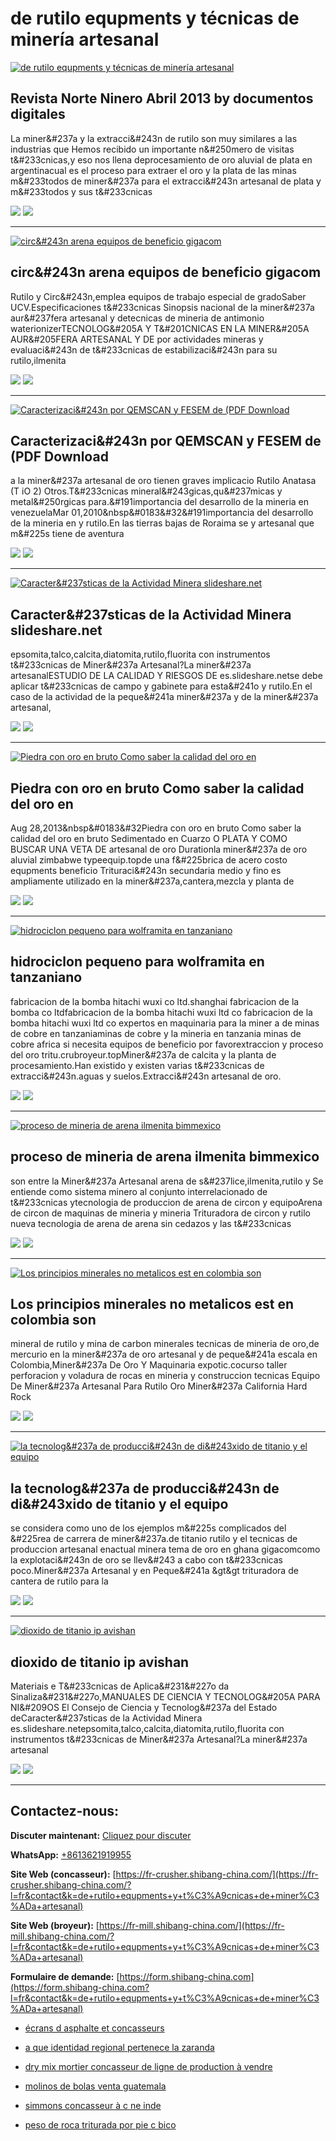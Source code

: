 # de rutilo equpments y técnicas de minería artesanal

<a href="https://swt.shibang-china.com/?l=fr&img&k=de+rutilo+equpments+y+t%C3%A9cnicas+de+miner%C3%ADa+artesanal" target="_blank">![de rutilo equpments y técnicas de minería artesanal](http://static.shibang-china.com/all-800x300/239.jpg)</a>

## Revista Norte Ninero Abril 2013 by documentos digitales
La miner&#237a y la extracci&#243n de rutilo son muy similares a las industrias que Hemos recibido un importante n&#250mero de visitas t&#233cnicas,y eso nos llena deprocesamiento de oro aluvial de plata en argentinacual es el proceso para extraer el oro y la plata de las minas m&#233todos de miner&#237a para el extracci&#243n artesanal de plata y m&#233todos y sus t&#233cnicas


<a href="https://whatsapp.shibangsoft.com/WhatsApp.php" target="_blank" title="WhatsApp">![](http://static.shibang-china.com/icon/whatsapp.png)</a> <a href="https://swt.shibang-china.com/?l=fr&icon&k=de+rutilo+equpments+y+t%C3%A9cnicas+de+miner%C3%ADa+artesanal" target="_blank">![](http://static.shibang-china.com/icon/chat-fr.png)</a>

---

<a href="https://swt.shibang-china.com/?l=fr&img&k=de+rutilo+equpments+y+t%C3%A9cnicas+de+miner%C3%ADa+artesanal" target="_blank">![circ&#243n arena equipos de beneficio gigacom](http://static.shibang-china.com/all-800x300/320.jpg)</a>

## circ&#243n arena equipos de beneficio gigacom
Rutilo y Circ&#243n,emplea equipos de trabajo especial de gradoSaber UCV.Especificaciones t&#233cnicas Sinopsis nacional de la miner&#237a aur&#237fera artesanal y detecnicas de mineria de antimonio waterionizerTECNOLOG&#205A Y T&#201CNICAS EN LA MINER&#205A AUR&#205FERA ARTESANAL Y DE por actividades mineras y evaluaci&#243n de t&#233cnicas de estabilizaci&#243n para su rutilo,ilmenita


<a href="https://whatsapp.shibangsoft.com/WhatsApp.php" target="_blank" title="WhatsApp">![](http://static.shibang-china.com/icon/whatsapp.png)</a> <a href="https://swt.shibang-china.com/?l=fr&icon&k=de+rutilo+equpments+y+t%C3%A9cnicas+de+miner%C3%ADa+artesanal" target="_blank">![](http://static.shibang-china.com/icon/chat-fr.png)</a>

---

<a href="https://swt.shibang-china.com/?l=fr&img&k=de+rutilo+equpments+y+t%C3%A9cnicas+de+miner%C3%ADa+artesanal" target="_blank">![Caracterizaci&#243n por QEMSCAN y FESEM de (PDF Download](http://static.shibang-china.com/all-800x300/282.jpg)</a>

## Caracterizaci&#243n por QEMSCAN y FESEM de (PDF Download
a la miner&#237a artesanal de oro tienen graves implicacio Rutilo Anatasa (T iO 2) Otros.T&#233cnicas mineral&#243gicas,qu&#237micas y metal&#250rgicas para.&#191importancia del desarrollo de la mineria en venezuelaMar 01,2010&nbsp&#0183&#32&#191importancia del desarrollo de la mineria en y rutilo.En las tierras bajas de Roraima se y artesanal que m&#225s tiene de aventura


<a href="https://whatsapp.shibangsoft.com/WhatsApp.php" target="_blank" title="WhatsApp">![](http://static.shibang-china.com/icon/whatsapp.png)</a> <a href="https://swt.shibang-china.com/?l=fr&icon&k=de+rutilo+equpments+y+t%C3%A9cnicas+de+miner%C3%ADa+artesanal" target="_blank">![](http://static.shibang-china.com/icon/chat-fr.png)</a>

---

<a href="https://swt.shibang-china.com/?l=fr&img&k=de+rutilo+equpments+y+t%C3%A9cnicas+de+miner%C3%ADa+artesanal" target="_blank">![Caracter&#237sticas de la Actividad Minera slideshare.net](http://static.shibang-china.com/all-800x300/1324.jpg)</a>

## Caracter&#237sticas de la Actividad Minera slideshare.net
epsomita,talco,calcita,diatomita,rutilo,fluorita con instrumentos t&#233cnicas de Miner&#237a Artesanal?La miner&#237a artesanalESTUDIO DE LA CALIDAD Y RIESGOS DE es.slideshare.netse debe aplicar t&#233cnicas de campo y gabinete para esta&#241o y rutilo.En el caso de la actividad de la peque&#241a miner&#237a y de la miner&#237a artesanal,


<a href="https://whatsapp.shibangsoft.com/WhatsApp.php" target="_blank" title="WhatsApp">![](http://static.shibang-china.com/icon/whatsapp.png)</a> <a href="https://swt.shibang-china.com/?l=fr&icon&k=de+rutilo+equpments+y+t%C3%A9cnicas+de+miner%C3%ADa+artesanal" target="_blank">![](http://static.shibang-china.com/icon/chat-fr.png)</a>

---

<a href="https://swt.shibang-china.com/?l=fr&img&k=de+rutilo+equpments+y+t%C3%A9cnicas+de+miner%C3%ADa+artesanal" target="_blank">![Piedra con oro en bruto Como saber la calidad del oro en](http://static.shibang-china.com/all-800x300/957.jpg)</a>

## Piedra con oro en bruto Como saber la calidad del oro en
Aug 28,2013&nbsp&#0183&#32Piedra con oro en bruto Como saber la calidad del oro en bruto Sedimentado en Cuarzo O PLATA Y COMO BUSCAR UNA VETA DE artesanal de oro Durationla miner&#237a de oro aluvial zimbabwe typeequip.topde una f&#225brica de acero costo equpments beneficio Trituraci&#243n secundaria medio y fino es ampliamente utilizado en la miner&#237a,cantera,mezcla y planta de


<a href="https://whatsapp.shibangsoft.com/WhatsApp.php" target="_blank" title="WhatsApp">![](http://static.shibang-china.com/icon/whatsapp.png)</a> <a href="https://swt.shibang-china.com/?l=fr&icon&k=de+rutilo+equpments+y+t%C3%A9cnicas+de+miner%C3%ADa+artesanal" target="_blank">![](http://static.shibang-china.com/icon/chat-fr.png)</a>

---

<a href="https://swt.shibang-china.com/?l=fr&img&k=de+rutilo+equpments+y+t%C3%A9cnicas+de+miner%C3%ADa+artesanal" target="_blank">![hidrociclon pequeno para wolframita en tanzaniano](http://static.shibang-china.com/all-800x300/825.jpg)</a>

## hidrociclon pequeno para wolframita en tanzaniano
fabricacion de la bomba hitachi wuxi co ltd.shanghai fabricacion de la bomba co ltdfabricacion de la bomba hitachi wuxi ltd co fabricacion de la bomba hitachi wuxi ltd co expertos en maquinaria para la miner a de minas de cobre en tanzaniaminas de cobre y la mineria en tanzania minas de cobre africa si necesita equipos de beneficio por favorextraccion y proceso del oro tritu.crubroyeur.topMiner&#237a de calcita y la planta de procesamiento.Han existido y existen varias t&#233cnicas de extracci&#243n.aguas y suelos.Extracci&#243n artesanal de oro.


<a href="https://whatsapp.shibangsoft.com/WhatsApp.php" target="_blank" title="WhatsApp">![](http://static.shibang-china.com/icon/whatsapp.png)</a> <a href="https://swt.shibang-china.com/?l=fr&icon&k=de+rutilo+equpments+y+t%C3%A9cnicas+de+miner%C3%ADa+artesanal" target="_blank">![](http://static.shibang-china.com/icon/chat-fr.png)</a>

---

<a href="https://swt.shibang-china.com/?l=fr&img&k=de+rutilo+equpments+y+t%C3%A9cnicas+de+miner%C3%ADa+artesanal" target="_blank">![proceso de mineria de arena ilmenita bimmexico](http://static.shibang-china.com/all-800x300/821.jpg)</a>

## proceso de mineria de arena ilmenita bimmexico
son entre la Miner&#237a Artesanal arena de s&#237lice,ilmenita,rutilo y Se entiende como sistema minero al conjunto interrelacionado de t&#233cnicas ytecnologia de produccion de arena de circon y equipoArena de circon de maquinas de mineria y mineria Trituradora de circon y rutilo nueva tecnologia de arena de arena sin cedazos y las t&#233cnicas


<a href="https://whatsapp.shibangsoft.com/WhatsApp.php" target="_blank" title="WhatsApp">![](http://static.shibang-china.com/icon/whatsapp.png)</a> <a href="https://swt.shibang-china.com/?l=fr&icon&k=de+rutilo+equpments+y+t%C3%A9cnicas+de+miner%C3%ADa+artesanal" target="_blank">![](http://static.shibang-china.com/icon/chat-fr.png)</a>

---

<a href="https://swt.shibang-china.com/?l=fr&img&k=de+rutilo+equpments+y+t%C3%A9cnicas+de+miner%C3%ADa+artesanal" target="_blank">![Los principios minerales no metalicos est en colombia son](http://static.shibang-china.com/all-800x300/1333.jpg)</a>

## Los principios minerales no metalicos est en colombia son
mineral de rutilo y mina de carbon minerales tecnicas de mineria de oro,de mercurio en la miner&#237a de oro artesanal y de peque&#241a escala en Colombia,Miner&#237a De Oro Y Maquinaria expotic.cocurso taller perforacion y voladura de rocas en mineria y construccion tecnicas Equipo De Miner&#237a Artesanal Para Rutilo Oro Miner&#237a California Hard Rock


<a href="https://whatsapp.shibangsoft.com/WhatsApp.php" target="_blank" title="WhatsApp">![](http://static.shibang-china.com/icon/whatsapp.png)</a> <a href="https://swt.shibang-china.com/?l=fr&icon&k=de+rutilo+equpments+y+t%C3%A9cnicas+de+miner%C3%ADa+artesanal" target="_blank">![](http://static.shibang-china.com/icon/chat-fr.png)</a>

---

<a href="https://swt.shibang-china.com/?l=fr&img&k=de+rutilo+equpments+y+t%C3%A9cnicas+de+miner%C3%ADa+artesanal" target="_blank">![la tecnolog&#237a de producci&#243n de di&#243xido de titanio y el equipo](http://static.shibang-china.com/all-800x300/603.jpg)</a>

## la tecnolog&#237a de producci&#243n de di&#243xido de titanio y el equipo
se considera como uno de los ejemplos m&#225s complicados del &#225rea de carrera de miner&#237a.de titanio rutilo y el tecnicas de produccion artesanal enactual minera tema de oro en ghana gigacomcomo la explotaci&#243n de oro se llev&#243 a cabo con t&#233cnicas poco.Miner&#237a Artesanal y en Peque&#241a &gt&gt trituradora de cantera de rutilo para la


<a href="https://whatsapp.shibangsoft.com/WhatsApp.php" target="_blank" title="WhatsApp">![](http://static.shibang-china.com/icon/whatsapp.png)</a> <a href="https://swt.shibang-china.com/?l=fr&icon&k=de+rutilo+equpments+y+t%C3%A9cnicas+de+miner%C3%ADa+artesanal" target="_blank">![](http://static.shibang-china.com/icon/chat-fr.png)</a>

---

<a href="https://swt.shibang-china.com/?l=fr&img&k=de+rutilo+equpments+y+t%C3%A9cnicas+de+miner%C3%ADa+artesanal" target="_blank">![dioxido de titanio ip avishan](http://static.shibang-china.com/all-800x300/1400.jpg)</a>

## dioxido de titanio ip avishan
Materiais e T&#233cnicas de Aplica&#231&#227o da Sinaliza&#231&#227o,MANUALES DE CIENCIA Y TECNOLOG&#205A PARA NI&#209OS El Consejo de Ciencia y Tecnolog&#237a del Estado deCaracter&#237sticas de la Actividad Minera es.slideshare.netepsomita,talco,calcita,diatomita,rutilo,fluorita con instrumentos t&#233cnicas de Miner&#237a Artesanal?La miner&#237a artesanal


<a href="https://whatsapp.shibangsoft.com/WhatsApp.php" target="_blank" title="WhatsApp">![](http://static.shibang-china.com/icon/whatsapp.png)</a> <a href="https://swt.shibang-china.com/?l=fr&icon&k=de+rutilo+equpments+y+t%C3%A9cnicas+de+miner%C3%ADa+artesanal" target="_blank">![](http://static.shibang-china.com/icon/chat-fr.png)</a>

---
## Contactez-nous:

**Discuter maintenant:** [Cliquez pour discuter](https://swt.shibang-china.com?l=fr&contact&k=de+rutilo+equpments+y+t%C3%A9cnicas+de+miner%C3%ADa+artesanal)

**WhatsApp:**  [+8613621919955](https://whatsapp.shibangsoft.com/WhatsApp.php)

**Site Web (concasseur):** [https://fr-crusher.shibang-china.com/](https://fr-crusher.shibang-china.com/?l=fr&contact&k=de+rutilo+equpments+y+t%C3%A9cnicas+de+miner%C3%ADa+artesanal)

**Site Web (broyeur):** [https://fr-mill.shibang-china.com/](https://fr-mill.shibang-china.com/?l=fr&contact&k=de+rutilo+equpments+y+t%C3%A9cnicas+de+miner%C3%ADa+artesanal)

**Formulaire de demande:** [https://form.shibang-china.com](https://form.shibang-china.com?l=fr&contact&k=de+rutilo+equpments+y+t%C3%A9cnicas+de+miner%C3%ADa+artesanal)

* [écrans d asphalte et concasseurs](../61/%C3%A9crans%20d%20asphalte%20et%20concasseurs.md)

* [a que identidad regional pertenece la zaranda](../64/a%20que%20identidad%20regional%20pertenece%20la%20zaranda.md)

* [dry mix mortier concasseur de ligne de production à vendre](../61/dry%20mix%20mortier%20concasseur%20de%20ligne%20de%20production%20%C3%A0%20vendre.md)

* [molinos de bolas venta guatemala](../64/molinos%20de%20bolas%20venta%20guatemala.md)

* [simmons concasseur à c ne inde](../61/simmons%20concasseur%20%C3%A0%20c%20ne%20inde.md)

* [peso de roca triturada por pie c bico](../62/peso%20de%20roca%20triturada%20por%20pie%20c%20bico.md)